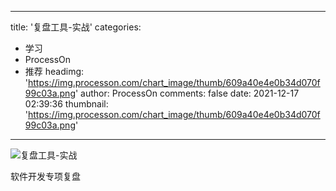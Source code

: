 
---
title: '复盘工具-实战'
categories: 
 - 学习
 - ProcessOn
 - 推荐
headimg: 'https://img.processon.com/chart_image/thumb/609a40e4e0b34d070f99c03a.png'
author: ProcessOn
comments: false
date: 2021-12-17 02:39:36
thumbnail: 'https://img.processon.com/chart_image/thumb/609a40e4e0b34d070f99c03a.png'
---

<div>   
<img class="thumb" alt="复盘工具-实战" src="https://img.processon.com/chart_image/thumb/609a40e4e0b34d070f99c03a.png" referrerpolicy="no-referrer">
<p>软件开发专项复盘</p>  
</div>
            